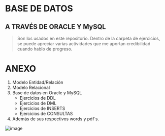 # BASE DE DATOS
## A TRAVÉS DE ORACLE Y MySQL

> Son los usados en este repositorio. Dentro de la carpeta de ejercicios, se puede apreciar varias actividades que me aportan credibilidad cuando hablo de progreso. 

# ANEXO
1. Modelo Entidad/Relación
2. Modelo Relacional
3. Base de datos en Oracle y MySQL
    * Ejercicios de DDL
    * Ejercicios de DML
    * Ejercicios de INSERTS
    * Ejercicios de CONSULTAS
4. Además de sus respectivos words y pdf´s.


![image](https://encrypted-tbn0.gstatic.com/images?q=tbn:ANd9GcS5rIutmXUl6DWhyMB-68USvwyI8usTKVxYaA&usqp=CAU)
